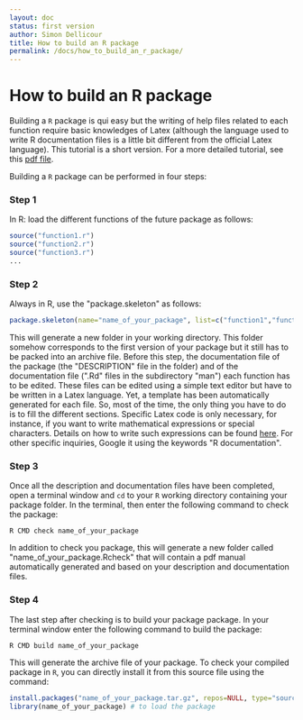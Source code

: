 ```yaml
---
layout: doc
status: first version
author: Simon Dellicour
title: How to build an R package
permalink: /docs/how_to_build_an_r_package/
---
```


# How to build an R package

Building a `R` package is qui easy but the writing of help files related to each function require basic knowledges of Latex (although the language used to write R documentation files is a little bit different from the official Latex language).
This tutorial is a short version. For a more detailed tutorial, see this [pdf file](http://cran.r-project.org/doc/contrib/Leisch-CreatingPackages.pdf).

Building a `R` package can be performed in four steps:

### Step 1
In R: load the different functions of the future package as follows:

```R
source("function1.r")
source("function2.r")
source("function3.r")
...
```

### Step 2
Always in R, use the "package.skeleton" as follows:

```R
package.skeleton(name="name_of_your_package", list=c("function1","function2","function3", ...))
```

This will generate a new folder in your working directory. This folder somehow corresponds to the first version of your package but it still has to be packed into an archive file. 
Before this step, the documentation file of the package (the "DESCRIPTION" file in the folder) and of the documentation file (".Rd" files in the subdirectory "man") each function has to be edited. These files can be edited using a simple text editor but have to be written in a Latex language. Yet, a template has been automatically generated for each file. So, most of the time, the only thing you have to do is to fill the different sections. Specific Latex code is only necessary, for instance, if you want to write mathematical expressions or special characters. Details on how to write such expressions can be found [here](http://r-pkgs.had.co.nz/man.html). For other specific inquiries, Google it using the keywords "R documentation".

### Step 3
Once all the description and documentation files have been completed, open a terminal window and `cd` to your `R` working directory containing your package folder. In the terminal, then enter the following command to check the package:

```
R CMD check name_of_your_package
```

In addition to check you package, this will generate a new folder called "name_of_your_package.Rcheck" that will contain a pdf manual automatically generated and based on your description and documentation files.

### Step 4
The last step after checking is to build your package package. In your terminal window enter the following command to build the package:

```
R CMD build name_of_your_package
```

This will generate the archive file of your package. To check your compiled package in `R`, you can directly install it from this source file using the command:

```R
install.packages("name_of_your_package.tar.gz", repos=NULL, type="source") # to install the package
library(name_of_your_package) # to load the package
```
